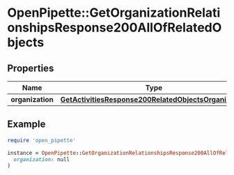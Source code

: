 # OpenPipette::GetOrganizationRelationshipsResponse200AllOfRelatedObjects

## Properties

| Name | Type | Description | Notes |
| ---- | ---- | ----------- | ----- |
| **organization** | [**GetActivitiesResponse200RelatedObjectsOrganization**](GetActivitiesResponse200RelatedObjectsOrganization.md) |  | [optional] |

## Example

```ruby
require 'open_pipette'

instance = OpenPipette::GetOrganizationRelationshipsResponse200AllOfRelatedObjects.new(
  organization: null
)
```

